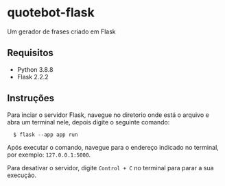 # quotebot-flask
Um gerador de frases criado em Flask

## Requisitos
- Python 3.8.8
- Flask 2.2.2

## Instruções
Para inciar o servidor Flask, navegue no diretorio onde está o arquivo e abra um terminal nele, depois digite o seguinte comando:

      $ flask --app app run
      
Após executar o comando, navegue para o endereço indicado no terminal, por exemplo: `127.0.0.1:5000`.

Para desativar o servidor, digite `Control + C` no terminal para parar a sua execução.

